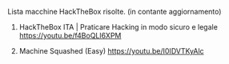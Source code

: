 Lista macchine HackTheBox risolte. (in contante aggiornamento)

1. HackTheBox ITA | Praticare Hacking in modo sicuro e legale
https://youtu.be/f4BoQLl6XPM

2. Machine Squashed (Easy)
https://youtu.be/I0IDVTKyAlc
